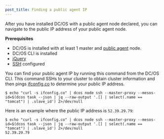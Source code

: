 ```yaml
---
post_title: Finding a public agent IP
---
```


After you have installed DC/OS with a public agent node declared, you can navigate to the public IP address of your public agent node.

**Prerequisites**

- DC/OS is installed with at least 1 master and [public agent](/1.7/overview/concepts/#public) node.
- DC/OS CLI is installed
- [jQuery](https://github.com/stedolan/jq/wiki/Installation)
- [SSH](/1.7/administration/sshcluster/) configured

You can find your public agent IP by running this command from the DC/OS CLI. This command SSHs to your cluster to obtain cluster information and then pings [ifconfig.co](https://ifconfig.co/) to determine your public IP address. 

```
$ echo "curl -s ifconfig.co" | dcos node ssh --master-proxy --mesos-id=$(dcos task --json | jq --raw-output '.[] | select(.name == "tomcat") | .slave_id') 2>/dev/null
```

Here is an example where the public IP address is `52.39.29.79`:

```
$ echo "curl -s ifconfig.co" | dcos node ssh --master-proxy --mesos-id=$(dcos task --json | jq --raw-output '.[] | select(.name == "tomcat") | .slave_id') 2>/dev/null
52.39.29.79
```



